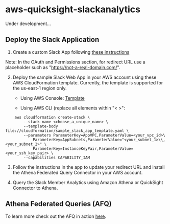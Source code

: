 # aws-quicksight-slackanalytics

Under development...

## Deploy the Slack Application

1. Create a custom Slack App following [these instructions](https://api.slack.com/scopes/admin.conversations:write)

Note: In the OAuth and Permissions section, for redirect URL use a placeholder such as "https://not-a-real-domain.com/".

2. Deploy the sample Slack Web App in your AWS account using these AWS CloudFormation template. 
Currently, the template is supported for the us-east-1 region only.  

    - Using AWS Console:  [Template](https://us-east-1.console.aws.amazon.com/cloudformation/home?region=us-east-1#/stacks/create/review?&templateURL=https://s3.us-east-1.amazonaws.com/quicksight.slackanalytics.afqconnector/sample_slack_app_template.yaml&stackName=slackanalytics_web_app)
    
    - Using AWS CLI (replace all elements within "< >":
    
```
    aws cloudformation create-stack \
        --stack-name <choose_a_unique_name> \
        --template-body file://cloudformation/sample_slack_app_template.yaml \
        --parameters ParameterKey=AppVPC,ParameterValue=<your_vpc_id>\
            ParameterKey=AppSubnets,ParameterValue="<your_subnet_1>\\,<your_subnet_2>" \
            ParameterKey=InstanceKeyPair,ParameterValue=<your_ssh_key_pair> \
        --capabilities CAPABILITY_IAM
```
        
3. Follow the instructions in the app to update your redirect URL and install the Athena Federated Query Connector in your AWS account. 

4. Query the Slack Member Analytics using Amazon Athena or QuickSight Connector to Athena. 

## Athena Federated Queries (AFQ)
To learn more check out the AFQ in action [here](https://athena-in-action.workshop.aws/60-connector/601-connector-code.html).